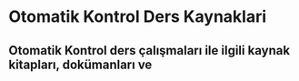 # Otomatik Kontrol Ders Kaynaklari

## Otomatik Kontrol ders çalışmaları ile ilgili kaynak kitapları, dokümanları ve 
